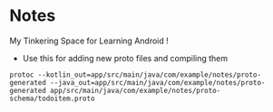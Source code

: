 # Notes
 My Tinkering Space for Learning Android !

 * Use this for adding new proto files and compiling them 
 ```
 protoc --kotlin_out=app/src/main/java/com/example/notes/proto-generated --java_out=app/src/main/java/com/example/notes/proto-generated app/src/main/java/com/example/notes/proto-schema/todoitem.proto
```


